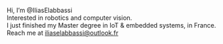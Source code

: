 Hi, I’m @IliasElabbassi <br>
Interested in robotics and computer vision.<br>
I just finished my Master degree in IoT & embedded systems, in France. <br>
Reach me at iliaselabbassi@outlook.fr <br>

<!---
IliasElabbassi/IliasElabbassi is a ✨ special ✨ repository because its `README.md` (this file) appears on your GitHub profile.
You can click the Preview link to take a look at your changes.
--->
